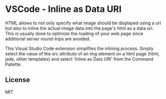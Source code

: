 # VSCode - Inline as Data URI
HTML allows to not only specify what image should be displayed using a url but also to inline the actual image data
into the page's html as a data uri. This is usually done to optimize the loading of your web page since additional
server round-trips are avoided.

This Visual Studio Code extension simplifies the inlining process. Simply select the value of the src attribute of
an img element on a html page (html, jade, other templates) and select 'Inline as Data URI' from the Command Pallette.

## License
MIT